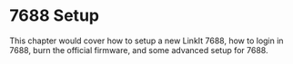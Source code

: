# 7688 Setup

This chapter would cover how to setup a new LinkIt 7688, 
how to login in 7688, burn the official firmware, 
and some advanced setup for 7688.

